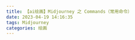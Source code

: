 ```yaml
---
title: 【ai绘画】Midjourney 之 Commands（常用命令）
date: 2023-04-19 14:16:35
tags: Midjourney
categories: 绘画
---
```


